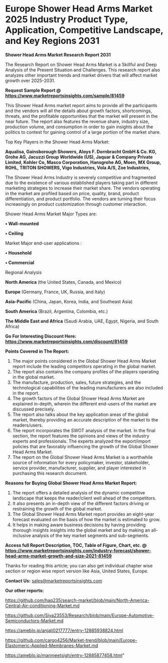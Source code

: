 # Europe Shower Head Arms Market 2025 Industry Product Type, Application, Competitive Landscape, and Key Regions 2031

<strong>Shower Head Arms Market Research Report 2031</strong>

The Research Report on Shower Head Arms Market is a Skillful and Deep Analysis of the Present Situation and Challenges. This research report also analyzes other important trends and market drivers that will affect market growth over 2025-2031.

<strong>Request Sample Report @ <a href=https://www.marketreportsinsights.com/sample/81459>https://www.marketreportsinsights.com/sample/81459</a></strong>

This Shower Head Arms market report aims to provide all the participants and the vendors will all the details about growth factors, shortcomings, threats, and the profitable opportunities that the market will present in the near future. The report also features the revenue share, industry size, production volume, and consumption in order to gain insights about the politics to contest for gaining control of a large portion of the market share.

Top Key Players in the Shower Head Arms Market:

<strong>Aqualisa, Gainsborough Showers, Aloys F. Dornbracht GmbH & Co. KG, Grohe AG, Jacuzzi Group Worldwide (US), Jaquar & Company Private Limited, Kohler Co, Masco Corporation, Hansgrohe AG, Moen, MX Group, ROHL, TRITON SHOWERS, Vigo Industries, Vola A/S, Zoe Industries,</strong>

The Shower Head Arms Industry is severely competitive and fragmented due to the existence of various established players taking part in different marketing strategies to increase their market share. The vendors operating in the market are profiled based on price, quality, brand, product differentiation, and product portfolio. The vendors are turning their focus increasingly on product customization through customer interaction.

Shower Head Arms Market Major Types are:

<strong>• Wall-mounted

• Ceiling</strong>

Market Major end-user applications :

<strong>• Household

• Commercial</strong>

Regional Analysis

</u><strong><b>North America</b></strong> (the United States, Canada, and Mexico)

<strong><b>Europe </b></strong>(Germany, France, UK, Russia, and Italy)

<strong><b>Asia-Pacific</b></strong> (China, Japan, Korea, India, and Southeast Asia)

<strong><b>South America</b></strong> (Brazil, Argentina, Colombia, etc.)

<strong><b>The Middle East and Africa</b></strong> (Saudi Arabia, UAE, Egypt, Nigeria, and South Africa)

<strong>Go For Interesting Discount Here: <a href=https://www.marketreportsinsights.com/discount/81459>https://www.marketreportsinsights.com/discount/81459</a></strong>

<strong>Points Covered in The Report:</strong>
<ol>
  <li>The major points considered in the Global Shower Head Arms Market report include the leading competitors operating in the global market.</li>
  <li>The report also contains the company profiles of the players operating in the global market.</li>
  <li>The manufacture, production, sales, future strategies, and the technological capabilities of the leading manufacturers are also included in the report.</li>
  <li>The growth factors of the Global Shower Head Arms Market are explained in-depth, wherein the different end-users of the market are discussed precisely.</li>
  <li>The report also talks about the key application areas of the global market, thereby providing an accurate description of the market to the readers/users.</li>
  <li>The report incorporates the SWOT analysis of the market. In the final section, the report features the opinions and views of the industry experts and professionals. The experts analyzed the export/import policies that are favorably influencing the growth of the Global Shower Head Arms Market.</li>
  <li>The report on the Global Shower Head Arms Market is a worthwhile source of information for every policymaker, investor, stakeholder, service provider, manufacturer, supplier, and player interested in purchasing this research document.</li>
</ol>
<strong>Reasons for Buying Global Shower Head Arms Market Report:</strong>

<ol>
  <li>The report offers a detailed analysis of the dynamic competitive landscape that keeps the reader/client well ahead of the competitors.</li>
  <li>It also presents an in-depth view of the different factors driving or restraining the growth of the global market.</li>
  <li>The Global Shower Head Arms Market report provides an eight-year forecast evaluated on the basis of how the market is estimated to grow.</li>
  <li>It helps in making aware business decisions by having providing thorough insights insights into the global market and by making an all-inclusive analysis of the key market segments and sub-segments.</li>
</ol>
<strong>Access full Report Description, TOC, Table of Figure, Chart, etc. @ <a href=https://www.marketreportsinsights.com/industry-forecast/shower-head-arms-market-growth-and-size-2021-81459>https://www.marketreportsinsights.com/industry-forecast/shower-head-arms-market-growth-and-size-2021-81459</a></strong>


Thanks for reading this article; you can also get individual chapter wise section or region wise report version like Asia, United States, Europe.

<strong>Contact Us:</strong>
sales@marketreportsinsights.com

<strong>Our other reports:</strong>

<a href=https://github.com/haq235/search-market/blob/main/North-America-Central-Air-conditioning-Market.md>https://github.com/haq235/search-market/blob/main/North-America-Central-Air-conditioning-Market.md</a>

<a href=https://github.com/Siya23553/Research/blob/main/Europe-Automotive-Semiconductors-Market.md>https://github.com/Siya23553/Research/blob/main/Europe-Automotive-Semiconductors-Market.md</a>

<a href=https://ameblo.jp/anjali0217777/entry-12885938824.html>https://ameblo.jp/anjali0217777/entry-12885938824.html</a>

<a href=https://github.com/cargo4256/Market-trend/blob/main/Europe-Elastomeric-Applied-Membranes-Market.md>https://github.com/cargo4256/Market-trend/blob/main/Europe-Elastomeric-Applied-Membranes-Market.md</a>

<a href=https://ameblo.jp/manmeetsigh/entry-12885877458.html>https://ameblo.jp/manmeetsigh/entry-12885877458.html</a>"
